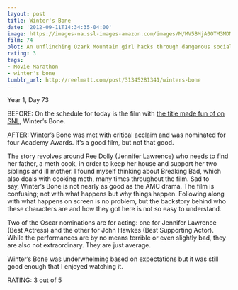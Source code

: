 ```yaml
---
layout: post
title: Winter's Bone
date: '2012-09-11T14:34:35-04:00'
image: https://images-na.ssl-images-amazon.com/images/M/MV5BMjA0OTM3MDMxNF5BMl5BanBnXkFtZTcwMDY1MjI0Mw@@._V1_UX182_CR0,0,182,268_AL_.jpg
film: 74
plot: An unflinching Ozark Mountain girl hacks through dangerous social terrain as she hunts down her drug-dealing father while trying to keep her family intact.
rating: 3
tags:
- Movie Marathon
- winter's bone
tumblr_url: http://reelmatt.com/post/31345281341/winters-bone
---
```


Year 1, Day 73

BEFORE: On the schedule for today is the film with [the title made fun of on SNL][1], Winter’s Bone.

AFTER: Winter’s Bone was met with critical acclaim and was nominated for four Academy Awards. It’s a good film, but not that good.

The story revolves around Ree Dolly (Jennifer Lawrence) who needs to find her father, a meth cook, in order to keep her house and support her two siblings and ill mother. I found myself thinking about Breaking Bad, which also deals with cooking meth, many times throughout the film. Sad to say, Winter’s Bone is not nearly as good as the AMC drama. The film is confusing; not with what happens but why things happen. Following along with what happens on screen is no problem, but the backstory behind who these characters are and how they got here is not so easy to understand.

Two of the Oscar nominations are for acting: one for Jennifer Lawrence (Best Actress) and the other for John Hawkes (Best Supporting Actor). While the performances are by no means terrible or even slightly bad, they are also not extraordinary. They are just average.

Winter’s Bone was underwhelming based on expectations but it was still good enough that I enjoyed watching it.

RATING: 3 out of 5

[1]: https://www.hulu.com/watch/213307